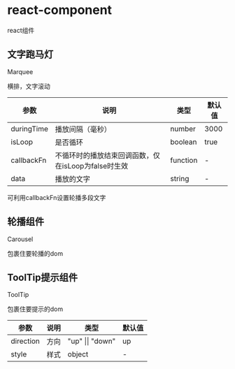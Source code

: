 # react-component
react组件

## 文字跑马灯

Marquee

横排，文字滚动

| 参数       | 说明                                                | 类型     | 默认值 |
| ---------- | --------------------------------------------------- | -------- | ------ |
| duringTime | 播放间隔（毫秒）                                    | number   | 3000   |
| isLoop     | 是否循环                                            | boolean  | true   |
| callbackFn | 不循环时的播放结束回调函数，仅在isLoop为false时生效 | function | -      |
| data       | 播放的文字                                          | string   | -      |

可利用callbackFn设置轮播多段文字

## 轮播组件

Carousel

包裹住要轮播的dom

## ToolTip提示组件

ToolTip

包裹住要提示的dom

| 参数      | 说明 | 类型             | 默认值 |
| --------- | ---- | ---------------- | ------ |
| direction | 方向 | "up" \|\| "down" | up     |
| style     | 样式 | object           | -      |